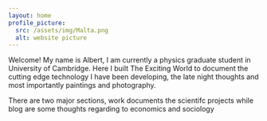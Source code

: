 ```yaml
---
layout: home
profile_picture:
  src: /assets/img/Malta.png
  alt: website picture
---
```


<p>
  Welcome! My name is Albert, I am currently a physics graduate student in University of Cambridge. Here I built The Exciting World to document the cutting edge technology I have been developing, the late night thoughts and most importantly paintings and photography.
</p>

<p>
  There are two major sections, work documents the scientifc projects while blog are some thoughts regarding to economics and sociology 
</p>
